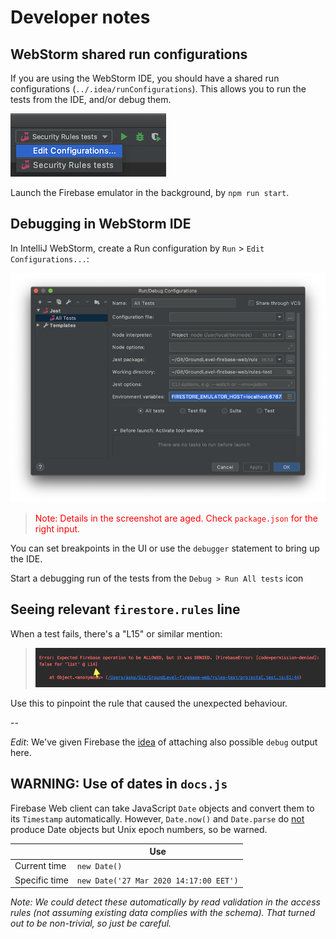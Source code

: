 # Developer notes

## WebStorm shared run configurations

If you are using the WebStorm IDE, you should have a shared run configurations (`../.idea/runConfigurations`). This allows you to run the tests from the IDE, and/or debug them.

![](.images/webstorm-run-config.png)

Launch the Firebase emulator in the background, by `npm run start`.


## Debugging in WebStorm IDE

In IntelliJ WebStorm, create a Run configuration by `Run` > `Edit Configurations...`:

![](.images/webstorm-jest-config.png)

><font color=red>Note: Details in the screenshot are aged. Check `package.json` for the right input.</font>

You can set breakpoints in the UI or use the `debugger` statement to bring up the IDE. 

Start a debugging run of the tests from the `Debug > Run All tests` icon


## Seeing relevant `firestore.rules` line

When a test fails, there's a "L15" or similar mention:

>![](.images/rules-line-number.png)

Use this to pinpoint the rule that caused the unexpected behaviour.

-- 

*Edit*: We've given Firebase the [idea](https://github.com/firebase/firebase-js-sdk/issues/4793) of attaching also possible `debug` output here.


## WARNING: Use of dates in `docs.js`

Firebase Web client can take JavaScript `Date` objects and convert them to its `Timestamp` automatically. However, `Date.now()` and `Date.parse` do <u>not</u> produce Date objects but Unix epoch numbers, so be warned.

||Use|
|---|---|
|Current time|`new Date()`|
|Specific time|`new Date('27 Mar 2020 14:17:00 EET')`|

*Note: We could detect these automatically by read validation in the access rules (not assuming existing data complies with the schema). That turned out to be non-trivial, so just be careful.*
